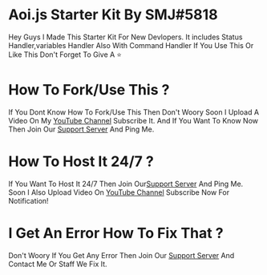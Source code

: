# Aoi.js Starter Kit By SMJ#5818
Hey Guys I Made This Starter Kit For New Devlopers. It includes Status Handler,variables Handler Also With Command Handler If You Use This Or Like This Don't Forget To Give A ⭐
# How To Fork/Use This ?
If You Dont Know How To Fork/Use This Then Don't Woory Soon I Upload A Video On My [YouTube Channel](https://youtube.com/channel/UCTEwiHm5kzJWzNlQIOYlbQA) Subscribe It. And If You Want To Know Now Then Join Our [Support Server](https://discord.gg/em44gJXRbJ) And Ping Me.
# How To Host It 24/7 ?
If You Want To Host It 24/7 Then Join Our[Support Server](https://discord.gg/em44gJXRbJ) And Ping Me. Soon I Also Upload Video On [YouTube Channel](https://youtube.com/channel/UCTEwiHm5kzJWzNlQIOYlbQA) Subscribe Now For Notification!
# I Get An Error How To Fix That ?
Don't Woory If You Get Any Error Then Join Our [Support Server](https://discord.gg/em44gJXRbJ) And Contact Me Or Staff We Fix It.

